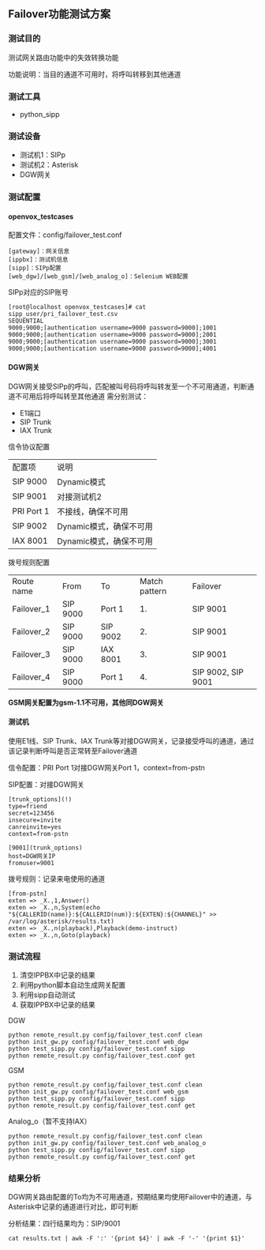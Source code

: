 ## Failover功能测试方案
### 测试目的
测试网关路由功能中的失效转换功能

功能说明：当目的通道不可用时，将呼叫转移到其他通道

### 测试工具
* python_sipp

### 测试设备
* 测试机1：SIPp
* 测试机2：Asterisk
* DGW网关

### 测试配置
#### openvox_testcases
配置文件：config/failover_test.conf
```
[gateway]：网关信息
[ippbx]：测试机信息
[sipp]：SIPp配置
[web_dgw]/[web_gsm]/[web_analog_o]：Selenium WEB配置
```

SIPp对应的SIP账号
```
[root@localhost openvox_testcases]# cat sipp_user/pri_failover_test.csv
SEQUENTIAL
9000;9000;[authentication username=9000 password=9000];1001
9000;9000;[authentication username=9000 password=9000];2001
9000;9000;[authentication username=9000 password=9000];3001
9000;9000;[authentication username=9000 password=9000];4001
```

#### DGW网关
DGW网关接受SIPp的呼叫，匹配被叫号码将呼叫转发至一个不可用通道，判断通道不可用后将呼叫转至其他通道
需分别测试：
* E1端口
* SIP Trunk
* IAX Trunk

信令协议配置
<table>
<tr><td>配置项</td><td>说明</td></tr>
<tr><td>SIP 9000</td><td>Dynamic模式</td></tr>
<tr><td>SIP 9001</td><td>对接测试机2</td></tr>
<tr><td>PRI Port 1</td><td>不接线，确保不可用</td></tr>
<tr><td>SIP 9002</td><td>Dynamic模式，确保不可用</td></tr>
<tr><td>IAX 8001</td><td>Dynamic模式，确保不可用</td></tr>
</table>

拨号规则配置
<table>
<tr><td>Route name</td><td>From</td><td>To</td><td>Match pattern</td><td>Failover</td></tr>
<tr><td>Failover_1</td><td>SIP 9000</td><td>Port 1</td><td>1.</td><td>SIP 9001</td></tr>
<tr><td>Failover_2</td><td>SIP 9000</td><td>SIP 9002</td><td>2.</td><td>SIP 9001</td></tr>
<tr><td>Failover_3</td><td>SIP 9000</td><td>IAX 8001</td><td>3.</td><td>SIP 9001</td></tr>
<tr><td>Failover_4</td><td>SIP 9000</td><td>Port 1</td><td>4.</td><td>SIP 9002, SIP 9001</td></tr>
</table>

**GSM网关配置为gsm-1.1不可用，其他同DGW网关**

#### 测试机
使用E1线、SIP Trunk、IAX Trunk等对接DGW网关，记录接受呼叫的通道，通过该记录判断呼叫是否正常转至Failover通道

信令配置：PRI Port 1对接DGW网关Port 1，context=from-pstn

SIP配置：对接DGW网关
```
[trunk_options](!)
type=friend
secret=123456
insecure=invite
canreinvite=yes
context=from-pstn

[9001](trunk_options)
host=DGW网关IP
fromuser=9001
```

拨号规则：记录来电使用的通道
```
[from-pstn]
exten => _X.,1,Answer()
exten => _X.,n,System(echo "${CALLERID(name)}:${CALLERID(num)}:${EXTEN}:${CHANNEL}" >> /var/log/asterisk/results.txt)
exten => _X.,n(playback),Playback(demo-instruct)
exten => _X.,n,Goto(playback)
```

### 测试流程
1. 清空IPPBX中记录的结果
2. 利用python脚本自动生成网关配置
3. 利用sipp自动测试
4. 获取IPPBX中记录的结果

DGW

```shell
python remote_result.py config/failover_test.conf clean
python init_gw.py config/failover_test.conf web_dgw
python test_sipp.py config/failover_test.conf sipp
python remote_result.py config/failover_test.conf get
```

GSM

```shell
python remote_result.py config/failover_test.conf clean
python init_gw.py config/failover_test.conf web_gsm
python test_sipp.py config/failover_test.conf sipp
python remote_result.py config/failover_test.conf get
```

Analog_o（暂不支持IAX）

```shell
python remote_result.py config/failover_test.conf clean
python init_gw.py config/failover_test.conf web_analog_o
python test_sipp.py config/failover_test.conf sipp
python remote_result.py config/failover_test.conf get
```

### 结果分析
DGW网关路由配置的To均为不可用通道，预期结果均使用Failover中的通道，与Asterisk中记录的通道进行对比，即可判断

分析结果：四行结果均为：SIP/9001
```shell
cat results.txt | awk -F ':' '{print $4}' | awk -F '-' '{print $1}'
```

